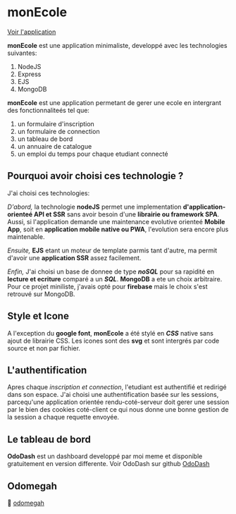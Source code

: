 # monEcole

[Voir l'application](https://monecole-se2r.onrender.com)

**monEcole** est une application minimaliste, developpé avec les technologies suivantes:
 1. NodeJS
 1. Express
 1. EJS
 1. MongoDB

 **monEcole** est une application permetant de gerer une ecole en intergrant des fonctionnaliteés tel que:
 1. un formulaire d'inscription
 1. un formulaire de connection
 1. un tableau de bord
 1. un annuaire de catalogue
 1. un emploi du temps pour chaque etudiant connecté

 ## Pourquoi avoir choisi ces technologie ?
J'ai choisi ces technologies:

_D'abord,_
la technologie **nodeJS** permet une implementation **d'application-orienteé API et SSR** sans avoir besoin d'une **librairie ou framework SPA**.
Aussi, si l'application demande une maintenance evolutive orienteé **Mobile App**, soit en **application mobile native ou PWA**, l'evolution sera encore plus maintenable.

_Ensuite,_
**EJS** etant un moteur de template parmis tant d'autre, ma permit d'avoir une **application SSR** assez facilement.

_Enfin,_
J'ai choisi un base de donnee de type ***noSQL*** pour sa rapidité en **lecture et ecriture** comparé a un ***SQL***. 
**MongoDB** a ete un choix arbitraire. Pour ce projet miniliste, j'avais opté pour **firebase** mais le choix s'est retrouvé sur MongoDB.

## Style et Icone
A l'exception du **google font**, **monEcole** a été stylé en ***CSS*** native sans ajout de librairie CSS.
Les icones sont des **svg** et sont intergrés par code source et non par fichier.

## L'authentification
Apres chaque _inscription et connection_, l'etudiant est authentifié et redirigé dans son espace.
J'ai choisi une authentification basée sur les sessions, parcequ'une application orientée rendu-coté-serveur doit gerer une session par le bien des cookies coté-client ce qui nous donne une bonne gestion de la session a chaque requette envoyée.

## Le tableau de bord
**OdoDash** est un dashboard developpé par moi meme et disponible gratuitement en version differente.
Voir OdoDash sur github [OdoDash](https://github.com/odomegah/OdoDash)



## Odomegah
:link: [odomegah](https:odomegah.com)